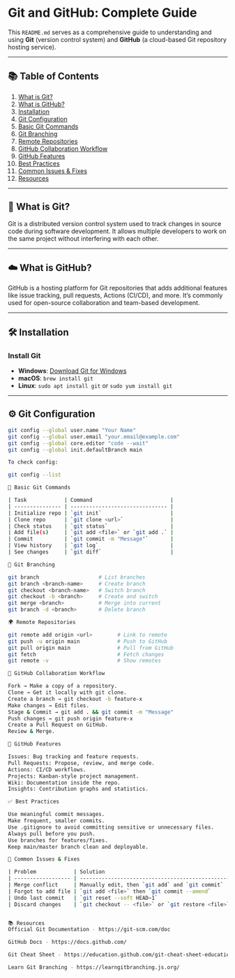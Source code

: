 # Git and GitHub: Complete Guide

This `README.md` serves as a comprehensive guide to understanding and using **Git** (version control system) and **GitHub** (a cloud-based Git repository hosting service).

---

## 📚 Table of Contents

1. [What is Git?](#what-is-git)
2. [What is GitHub?](#what-is-github)
3. [Installation](#installation)
4. [Git Configuration](#git-configuration)
5. [Basic Git Commands](#basic-git-commands)
6. [Git Branching](#git-branching)
7. [Remote Repositories](#remote-repositories)
8. [GitHub Collaboration Workflow](#github-collaboration-workflow)
9. [GitHub Features](#github-features)
10. [Best Practices](#best-practices)
11. [Common Issues & Fixes](#common-issues--fixes)
12. [Resources](#resources)

---

## 🔧 What is Git?

Git is a distributed version control system used to track changes in source code during software development. It allows multiple developers to work on the same project without interfering with each other.

---

## ☁️ What is GitHub?

GitHub is a hosting platform for Git repositories that adds additional features like issue tracking, pull requests, Actions (CI/CD), and more. It’s commonly used for open-source collaboration and team-based development.

---

## 🛠️ Installation

### Install Git

- **Windows**: [Download Git for Windows](https://git-scm.com/download/win)
- **macOS**: `brew install git`
- **Linux**: `sudo apt install git` or `sudo yum install git`

---

## ⚙️ Git Configuration

```bash
git config --global user.name "Your Name"
git config --global user.email "your.email@example.com"
git config --global core.editor "code --wait"
git config --global init.defaultBranch main

To check config:

git config --list

🧪 Basic Git Commands

| Task            | Command                         |
| --------------- | ------------------------------- |
| Initialize repo | `git init`                      |
| Clone repo      | `git clone <url>`               |
| Check status    | `git status`                    |
| Add file(s)     | `git add <file>` or `git add .` |
| Commit          | `git commit -m "Message"`       |
| View history    | `git log`                       |
| See changes     | `git diff`                      |

🌿 Git Branching

git branch                   # List branches
git branch <branch-name>     # Create branch
git checkout <branch-name>   # Switch branch
git checkout -b <branch>     # Create and switch
git merge <branch>           # Merge into current
git branch -d <branch>       # Delete branch

🌍 Remote Repositories

git remote add origin <url>        # Link to remote
git push -u origin main            # Push to GitHub
git pull origin main               # Pull from GitHub
git fetch                          # Fetch changes
git remote -v                      # Show remotes

🤝 GitHub Collaboration Workflow

Fork → Make a copy of a repository.
Clone → Get it locally with git clone.
Create a branch → git checkout -b feature-x
Make changes → Edit files.
Stage & Commit → git add . && git commit -m "Message"
Push changes → git push origin feature-x
Create a Pull Request on GitHub.
Review & Merge.

🌟 GitHub Features

Issues: Bug tracking and feature requests.
Pull Requests: Propose, review, and merge code.
Actions: CI/CD workflows.
Projects: Kanban-style project management.
Wiki: Documentation inside the repo.
Insights: Contribution graphs and statistics.

✅ Best Practices

Use meaningful commit messages.
Make frequent, smaller commits.
Use .gitignore to avoid committing sensitive or unnecessary files.
Always pull before you push.
Use branches for features/fixes.
Keep main/master branch clean and deployable.

🧯 Common Issues & Fixes

| Problem            | Solution                                         |
| ------------------ | ------------------------------------------------ |
| Merge conflict     | Manually edit, then `git add` and `git commit`   |
| Forgot to add file | `git add <file>` then `git commit --amend`       |
| Undo last commit   | `git reset --soft HEAD~1`                        |
| Discard changes    | `git checkout -- <file>` or `git restore <file>` |


📚 Resources
Official Git Documentation - https://git-scm.com/doc

GitHub Docs - https://docs.github.com/

Git Cheat Sheet - https://education.github.com/git-cheat-sheet-education.pdf

Learn Git Branching - https://learngitbranching.js.org/